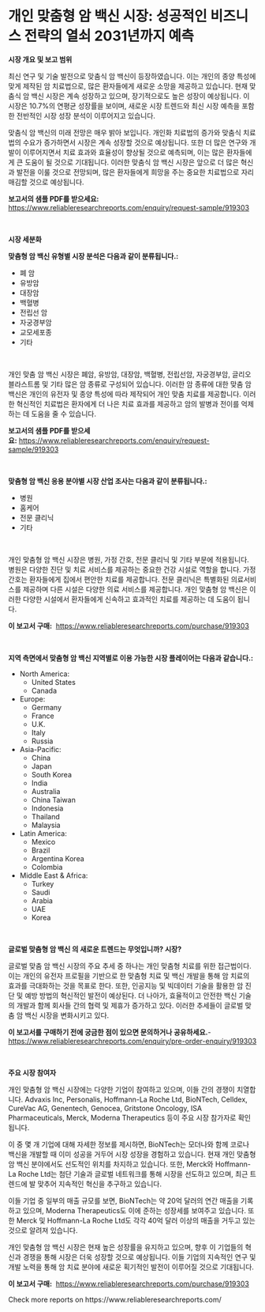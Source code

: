 <p><h1>개인 맞춤형 암 백신 시장: 성공적인 비즈니스 전략의 열쇠 2031년까지 예측</h1></p><p><strong>시장 개요 및 보고 범위</strong></p>
<p><p>최신 연구 및 기술 발전으로 맞춤식 암 백신이 등장하였습니다. 이는 개인의 종양 특성에 맞게 제작된 암 치료법으로, 많은 환자들에게 새로운 소망을 제공하고 있습니다. 현재 맞춤식 암 백신 시장은 계속 성장하고 있으며, 장기적으로도 높은 성장이 예상됩니다. 이 시장은 10.7%의 연평균 성장률을 보이며, 새로운 시장 트렌드와 최신 시장 예측을 포함한 전반적인 시장 성장 분석이 이루어지고 있습니다.</p><p>맞춤식 암 백신의 미래 전망은 매우 밝아 보입니다. 개인화 치료법의 증가와 맞춤식 치료법의 수요가 증가하면서 시장은 계속 성장할 것으로 예상됩니다. 또한 더 많은 연구와 개발이 이루어지면서 치료 효과와 효율성이 향상될 것으로 예측되며, 이는 많은 환자들에게 큰 도움이 될 것으로 기대됩니다. 이러한 맞춤식 암 백신 시장은 앞으로 더 많은 혁신과 발전을 이룰 것으로 전망되며, 많은 환자들에게 희망을 주는 중요한 치료법으로 자리매김할 것으로 예상됩니다.</p></p>
<p><strong>보고서의 샘플 PDF를 받으세요:</strong> <a href="https://www.reliableresearchreports.com/enquiry/request-sample/919303">https://www.reliableresearchreports.com/enquiry/request-sample/919303</a></p>
<p>&nbsp;</p>
<p><strong>시장 세분화</strong></p>
<p><strong>맞춤형 암 백신 유형별 시장 분석은 다음과 같이 분류됩니다.:</strong></p>
<p><ul><li>폐 암</li><li>유방암</li><li>대장암</li><li>백혈병</li><li>전립선 암</li><li>자궁경부암</li><li>교모세포종</li><li>기타</li></ul></p>
<p>&nbsp;</p>
<p><p>개인 맞춤 암 백신 시장은 폐암, 유방암, 대장암, 백혈병, 전립선암, 자궁경부암, 글리오블라스트롬 및 기타 많은 암 종류로 구성되어 있습니다. 이러한 암 종류에 대한 맞춤 암 백신은 개인의 유전자 및 종양 특성에 따라 제작되어 개인 맞춤 치료를 제공합니다. 이러한 혁신적인 치료법은 환자에게 더 나은 치료 효과를 제공하고 암의 발병과 전이를 억제하는 데 도움을 줄 수 있습니다.</p></p>
<p><strong>보고서의 샘플 PDF를 받으세요:</strong>&nbsp;<a href="https://www.reliableresearchreports.com/enquiry/request-sample/919303">https://www.reliableresearchreports.com/enquiry/request-sample/919303</a></p>
<p>&nbsp;</p>
<p><strong> 맞춤형 암 백신 응용 분야별 시장 산업 조사는 다음과 같이 분류됩니다.:</strong></p>
<p><ul><li>병원</li><li>홈케어</li><li>전문 클리닉</li><li>기타</li></ul></p>
<p>&nbsp;</p>
<p><p>개인 맞춤형 암 백신 시장은 병원, 가정 간호, 전문 클리닉 및 기타 부문에 적용됩니다. 병원은 다양한 진단 및 치료 서비스를 제공하는 중요한 건강 시설로 역할을 합니다. 가정 간호는 환자들에게 집에서 편안한 치료를 제공합니다. 전문 클리닉은 특별화된 의료서비스를 제공하며 다른 시설은 다양한 의료 서비스를 제공합니다. 개인 맞춤형 암 백신은 이러한 다양한 시설에서 환자들에게 신속하고 효과적인 치료를 제공하는 데 도움이 됩니다.</p></p>
<p><strong>이 보고서 구매:</strong>&nbsp; <a href="https://www.reliableresearchreports.com/purchase/919303">https://www.reliableresearchreports.com/purchase/919303</a></p>
<p>&nbsp;</p>
<p><strong>지역 측면에서 맞춤형 암 백신 지역별로 이용 가능한 시장 플레이어는 다음과 같습니다.:</strong></p>
<p><ul>
    <li>
        North America:
        <ul>
            <li>United States</li>
            <li>Canada</li>
        </ul>
    </li>
    <li>
        Europe:
        <ul>
            <li>Germany</li>
            <li>France</li>
            <li>U.K.</li>
            <li>Italy</li>
            <li>Russia</li>
        </ul>
    </li>
    <li>
        Asia-Pacific:
        <ul>
            <li>China</li>
            <li>Japan</li>
            <li>South Korea</li>
            <li>India</li>
            <li>Australia</li>
            <li>China Taiwan</li>
            <li>Indonesia</li>
            <li>Thailand</li>
            <li>Malaysia</li>
        </ul>
    </li>
    <li>
        Latin America:
        <ul>
            <li>Mexico</li>
            <li>Brazil</li>
            <li>Argentina Korea</li>
            <li>Colombia</li>
        </ul>
    </li>
    <li>
        Middle East & Africa:
        <ul>
            <li>Turkey</li>
            <li>Saudi</li>
            <li>Arabia</li>
            <li>UAE</li>
            <li>Korea</li>
        </ul>
    </li>
    </ul></p>
<p>&nbsp;</p>
<p><strong>글로벌 맞춤형 암 백신 의 새로운 트렌드는 무엇입니까? 시장?</strong></p>
<p><p>글로벌 맞춤 암 백신 시장의 주요 추세 중 하나는 개인 맞춤형 치료를 위한 접근법이다. 이는 개인의 유전자 프로필을 기반으로 한 맞춤형 치료 및 백신 개발을 통해 암 치료의 효과를 극대화하는 것을 목표로 한다. 또한, 인공지능 및 빅데이터 기술을 활용한 암 진단 및 예방 방법의 혁신적인 발전이 예상된다. 더 나아가, 효율적이고 안전한 백신 기술의 개발과 함께 회사들 간의 협력 및 제휴가 증가하고 있다. 이러한 추세들이 글로벌 맞춤 암 백신 시장을 변화시키고 있다.</p></p>
<p><strong>이 보고서를 구매하기 전에 궁금한 점이 있으면 문의하거나 공유하세요.</strong>- <a href="https://www.reliableresearchreports.com/enquiry/pre-order-enquiry/919303">https://www.reliableresearchreports.com/enquiry/pre-order-enquiry/919303</a></p>
<p>&nbsp;</p>
<p><strong>주요 시장 참여자</strong></p>
<p><p>개인 맞춤형 암 백신 시장에는 다양한 기업이 참여하고 있으며, 이들 간의 경쟁이 치열합니다. Advaxis Inc, Personalis, Hoffmann-La Roche Ltd, BioNTech, Celldex, CureVac AG, Genentech, Genocea, Gritstone Oncology, ISA Pharmaceuticals, Merck, Moderna Therapeutics 등이 주요 시장 참가자로 확인됩니다.</p><p>이 중 몇 개 기업에 대해 자세한 정보를 제시하면, BioNTech는 모더나와 함께 코로나 백신을 개발할 때 이미 성공을 거두어 시장 성장을 경험하고 있습니다. 현재 개인 맞춤형 암 백신 분야에서도 선도적인 위치를 차지하고 있습니다. 또한, Merck와 Hoffmann-La Roche Ltd는 첨단 기술과 글로벌 네트워크를 통해 시장을 선도하고 있으며, 최근 트렌드에 발 맞추어 지속적인 혁신을 추구하고 있습니다.</p><p>이들 기업 중 일부의 매출 규모를 보면, BioNTech는 약 20억 달러의 연간 매출을 기록하고 있으며, Moderna Therapeutics도 이에 준하는 성장세를 보여주고 있습니다. 또한 Merck 및 Hoffmann-La Roche Ltd도 각각 40억 달러 이상의 매출을 거두고 있는 것으로 알려져 있습니다.</p><p>개인 맞춤형 암 백신 시장은 현재 높은 성장률을 유지하고 있으며, 향후 이 기업들의 혁신과 경쟁을 통해 시장은 더욱 성장할 것으로 예상됩니다. 이들 기업의 지속적인 연구 및 개발 노력을 통해 암 치료 분야에 새로운 획기적인 발전이 이루어질 것으로 기대됩니다.</p></p>
<p><strong>이 보고서 구매:</strong>&nbsp;&nbsp;<a href="https://www.reliableresearchreports.com/purchase/919303">https://www.reliableresearchreports.com/purchase/919303</a></p>
<p>Check more reports on https://www.reliableresearchreports.com/</p>
